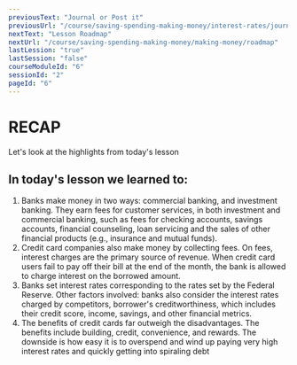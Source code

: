 ```yaml
---
previousText: "Journal or Post it"
previousUrl: "/course/saving-spending-making-money/interest-rates/journal-or-post-it"
nextText: "Lesson Roadmap"
nextUrl: "/course/saving-spending-making-money/making-money/roadmap"
lastLession: "true"
lastSession: "false"
courseModuleId: "6"
sessionId: "2"
pageId: "6"
---
```



# RECAP

<sparkle-character-intro position="right" character="jen">
Let's look at the highlights from today's lesson
</sparkle-character-intro>

## In today's lesson we learned to:
1. Banks make money in two ways: commercial banking, and investment banking. They earn fees for customer services, in both investment and commercial banking, such as fees for checking accounts, savings accounts, financial counseling, loan servicing and the sales of other financial products (e.g., insurance and mutual funds).
2. Credit card companies also make money by collecting fees. On fees, interest charges are the primary source of revenue. When credit card users fail to pay off their bill at the end of the month, the bank is allowed to charge interest on the borrowed amount.
3. Banks set interest rates corresponding to the rates set by the Federal Reserve. Other factors involved: banks also consider the interest rates charged by competitors, borrower's creditworthiness, which includes their credit score, income, savings, and other financial metrics.
4. The benefits of credit cards far outweigh the disadvantages. The benefits include building, credit, convenience, and rewards. The downside is how easy it is to overspend and wind up paying very high interest rates and quickly getting into spiraling debt
